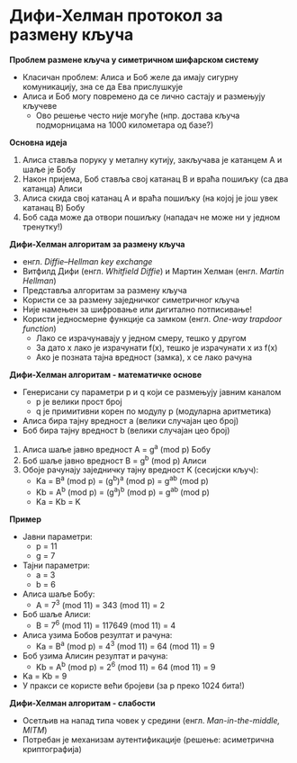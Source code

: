 # Дифи-Хелман протокол за размену кључа

**Проблем размене кључа у симетричном шифарском систему**

- Класичан проблем: Алиса и Боб желе да имају сигурну комуникацију, зна се да Ева прислушкује
- Алиса и Боб могу повремено да се лично састају и размењују кључеве
	- Ово решење често није могуће (нпр. достава кључа подморницама на 1000 километара од базе?)

**Основна идеја**

1. Алиса ставља поруку у металну кутију, закључава је катанцем A и шаље је Бобу
2. Након пријема, Боб ставља свој катанац B и враћа пошиљку (са два катанца) Алиси
3. Алиса скида свој катанац A и враћа пошиљку (на којој је још увек катанац B) Бобу
4. Боб сада може да отвори пошиљку (нападач не може ни у једном тренутку!)

**Дифи-Хелман алгоритам за размену кључа**

- енгл. *Diffie–Hellman key exchange*
- Витфилд Дифи (енгл. *Whitfield Diffie*) и Мартин Хелман (енгл. *Martin Hellman*)
- Представља алгоритам за размену кључа
- Користи се за размену заједничког симетричног кључа
- Није намењен за шифровање или дигитално потписивање!
- Користи једносмерне функције са замком (енгл. *One-way trapdoor function*)
	- Лако се израчунавају у једном смеру, тешко у другом
	- За дато x лако је израчунати f(x), тешко је израчунати x из f(x)
	- Ако је позната тајна вредност (замка), x се лако рачуна

**Дифи-Хелман алгоритам - математичке основе**

- Генерисани су параметри p и q који се размењују јавним каналом
	- p је велики прост број
	- q је примитивни корен по модулу p (модуларна аритметика)
- Алиса бира тајну вредност a (велики случајан цео број)
- Боб бира тајну вредност b (велики случајан цео број)
1. Алиса шаље јавно вредност A = g<sup>a</sup> (mod p) Бобу
2. Боб шаље јавно вредност B = g<sup>b</sup> (mod p) Алиси
3. Обоје рачунају заједничку тајну вредност K (сесијски кључ):
	- Ka = B<sup>a</sup> (mod p) = (g<sup>b</sup>)<sup>a</sup> (mod p) = g<sup>ab</sup> (mod p)
	- Kb = A<sup>b</sup> (mod p) = (g<sup>a</sup>)<sup>b</sup> (mod p) = g<sup>ab</sup> (mod p)
	- Ka = Kb = K

**Пример**

- Јавни параметри:
	- p = 11
	- g = 7
- Тајни параметри:
	- a = 3
	- b = 6
- Алиса шаље Бобу:
	- A = 7<sup>3</sup> (mod 11) = 343 (mod 11) = 2
- Боб шаље Алиси:
	- B = 7<sup>6</sup> (mod 11) = 117649 (mod 11) = 4
- Алиса узима Бобов резултат и рачуна:
	- Ka = B<sup>a</sup> (mod p) = 4<sup>3</sup> (mod 11) = 64 (mod 11) = 9
- Боб узима Алисин резултат и рачуна:
	- Kb = A<sup>b</sup> (mod p) = 2<sup>6</sup> (mod 11) = 64 (mod 11) = 9
- Ka = Kb = 9
- У пракси се користе већи бројеви (за p преко 1024 бита!)

**Дифи-Хелман алгоритам - слабости**

- Осетљив на напад типа човек у средини (енгл. *Man-in-the-middle, MITM*)
- Потребан је механизам аутентификације (решење: асиметрична криптографија)
